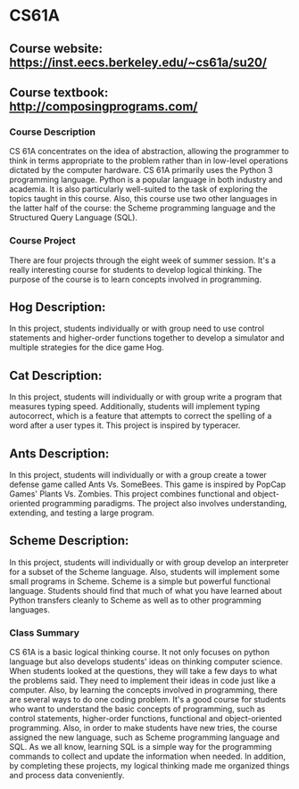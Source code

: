 # CS61A
## Course website: https://inst.eecs.berkeley.edu/~cs61a/su20/
## Course textbook: http://composingprograms.com/
### Course Description
CS 61A concentrates on the idea of abstraction, allowing the programmer to think in terms appropriate to the problem rather than in low-level operations dictated by the computer hardware. CS 61A primarily uses the Python 3 programming language. Python is a popular language in both industry and academia. It is also particularly well-suited to the task of exploring the topics taught in this course. Also, this course use two other languages in the latter half of the course: the Scheme programming language and the Structured Query Language (SQL).

### Course Project
There are four projects through the eight week of summer session. It's a really interesting course for students to develop logical thinking. The purpose of the course is to learn concepts involved in programming.

## Hog Description:
In this project, students  individually or with group need to use control statements and higher-order functions together to develop a simulator and multiple strategies for the dice game Hog. 

## Cat Description:
In this project, students will  individually or with group write a program that measures typing speed. Additionally, students will implement typing autocorrect, which is a feature that attempts to correct the spelling of a word after a user types it. This project is inspired by typeracer.

## Ants Description:
In this project, students will individually or with a group create a tower defense game called Ants Vs. SomeBees. This game is inspired by PopCap Games' Plants Vs. Zombies.
This project combines functional and object-oriented programming paradigms. The project also involves understanding, extending, and testing a large program.

## Scheme Description:
In this project, students will individually or with group develop an interpreter for a subset of the Scheme language. Also, students will implement some small programs in Scheme. Scheme is a simple but powerful functional language. Students should find that much of what you have learned about Python transfers cleanly to Scheme as well as to other programming languages.

### Class Summary
CS 61A is a basic logical thinking course. It not only focuses on python language but also develops students' ideas on thinking computer science. When students looked at the questions, they will take a few days to what the problems said. They need to implement their ideas in code just like a computer. Also, by learning the concepts involved in programming, there are several ways to do one coding problem. It's a good course for students who want to understand the basic concepts of programming, such as control statements, higher-order functions, functional and object-oriented programming. Also, in order to make students have new tries, the course assigned the new language, such as Scheme programming language and SQL. As we all know, learning SQL is a simple way for the programming commands to collect and update the information when needed. In addition, by completing these projects, my logical thinking made me organized things and process data conveniently.
